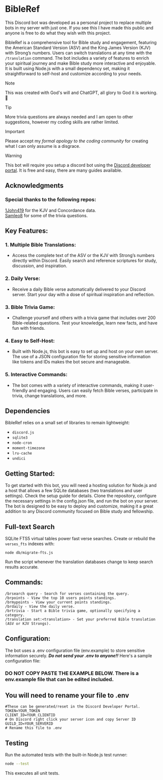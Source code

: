 # BibleRef
This Discord bot was developed as a personal project to replace multiple bots in my server with just one. If you see this I have made this public and anyone is free to do what they wish with this project.

BibleRef is a comprehensive tool for Bible study and engagement, featuring the American Standard Version (ASV) and the King James Version (KJV) with Strong’s numbers. Users can switch translations at any time with the `/translation` command. The bot includes a variety of features to enrich your spiritual journey and make Bible study more interactive and enjoyable. It is built using Node.js with a small dependency set, making it straightforward to self-host and customize according to your needs.

>[!NOTE]
>This was created with God's will and ChatGPT, all glory to God it is working. 🙏

>[!TIP]
>More trivia questions are always needed and I am open to other suggestions, however my coding skills are rather limited.

>[!IMPORTANT]
>Please accept my *formal apology to the coding community* for creating what I can only assume is a disgrace.

> [!WARNING]
> This bot will require you setup a discord bot using the [Discord developer portal](https://www.google.com/url?sa=t&source=web&rct=j&opi=89978449&url=https://discord.com/developers/applications&ved=2ahUKEwjrsZnVlvGGAxUSSDABHWEbBQwQFnoECAYQAQ&usg=AOvVaw1wrZe_Tr9Sav0Zx4-42-Jf). It is free and easy, there are many guides available.

## Acknowledgments

### Special thanks to the following repos:
   [1John419](https://github.com/1John419/kjs) for the KJV and Concordance data.\
   [Samleo8](https://github.com/Samleo8/BibleQuizzleDiscord) for some of the trivia questions.

## Key Features:
### 1. Multiple Bible Translations:
   - Access the complete text of the ASV or the KJV with Strong’s numbers directly within Discord. Easily search and reference scriptures for study, discussion, and inspiration.

### 2. Daily Verse:
   - Receive a daily Bible verse automatically delivered to your Discord server. Start your day with a dose of spiritual inspiration and reflection.

### 3. Bible Trivia Game:
   - Challenge yourself and others with a trivia game that includes over 200 Bible-related questions. Test your knowledge, learn new facts, and have fun with friends.

### 4. Easy to Self-Host:
   - Built with Node.js, this bot is easy to set up and host on your own server. The use of a JSON configuration file for storing sensitive information like tokens and IDs makes the bot secure and manageable.

### 5. Interactive Commands:
   - The bot comes with a variety of interactive commands, making it user-friendly and engaging. Users can easily fetch Bible verses, participate in trivia, change translations, and more.

## Dependencies

BibleRef relies on a small set of libraries to remain lightweight:

- `discord.js`
- `sqlite3`
- `node-cron`
- `moment-timezone`
- `lru-cache`
- `undici`

## Getting Started:

To get started with this bot, you will need a hosting solution for Node.js and a host that allows a few SQLite databases (two translations and user settings). Check the setup guide for details. Clone the repository, configure the necessary settings in the config.json file, and run the bot on your server. The bot is designed to be easy to deploy and customize, making it a great addition to any Discord community focused on Bible study and fellowship.

## Full-text Search

SQLite FTS5 virtual tables power fast verse searches. Create or rebuild the `verses_fts` indexes with:

```
node db/migrate-fts.js
```

Run the script whenever the translation databases change to keep search results accurate.

## Commands:

    /brsearch query - Search for verses containing the query.
    /brpoints - View the top 10 users points standings.
    /brmypoints - View your current points standings.
    /brdaily - View the daily verse.
    /brtrivia - Start a Bible trivia game, optionally specifying a category.
    /translation set:<translation> - Set your preferred Bible translation (ASV or KJV Strongs).

## Configuration:

The bot uses a .env configuration file (env.example) to store sensitive information securely. ***Do not send your .env to anyone!!***
Here's a sample configuration file:
### DO NOT COPY PASTE THE EXAMPLE BELOW. There is a env.example file that can be edited included.
## You will need to rename your file to .env
```
#These can be generated/reset in the Discord Developer Portal.
TOKEN=YOUR_TOKEN
CLIENT_ID=YOUR_CLIENTID
# On Discord right click your server icon and copy Server ID
GUILD_ID=YOUR_SERVERID
# Rename this file to .env
```

## Testing

Run the automated tests with the built-in Node.js test runner:

```bash
node --test
```

This executes all unit tests.



